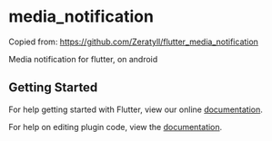 # media_notification

Copied from: https://github.com/Zeratyll/flutter_media_notification

Media notification for flutter, on android

## Getting Started

For help getting started with Flutter, view our online
[documentation](https://flutter.io/).

For help on editing plugin code, view the [documentation](https://flutter.io/platform-plugins/#edit-code).
